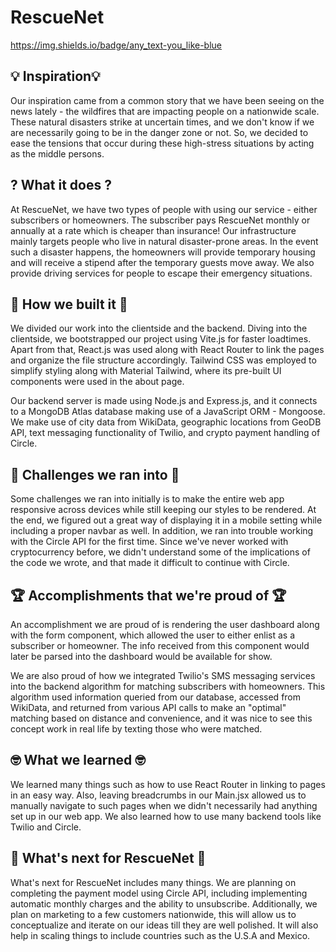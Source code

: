 # RescueNet
https://img.shields.io/badge/any_text-you_like-blue

## 💡 Inspiration💡

Our inspiration came from a common story that we have been seeing on the news lately - the wildfires that are impacting people on a nationwide scale. These natural disasters strike at uncertain times, and we don't know if we are necessarily going to be in the danger zone or not. So, we decided to ease the tensions that occur during these high-stress situations by acting as the middle persons.

## ? What it does ?

At RescueNet, we have two types of people with using our service - either subscribers or homeowners. The subscriber pays RescueNet monthly or annually at a rate which is cheaper than insurance! Our infrastructure mainly targets people who live in natural disaster-prone areas. In the event such a disaster happens, the homeowners will provide temporary housing and will receive a stipend after the temporary  guests move away. We also provide driving services for people to escape their emergency situations.

## 🔧 How we built it 🔧

We divided our work into the clientside and the backend. Diving into the clientside, we bootstrapped our project using Vite.js for faster loadtimes. Apart from that, React.js was used along with React Router to link the pages and organize the file structure accordingly. Tailwind CSS was employed to simplify styling along with Material Tailwind, where its pre-built UI components were used in the about page.

Our backend server is made using Node.js and Express.js, and it connects to a MongoDB Atlas database making use of a JavaScript ORM - Mongoose. We make use of city data from WikiData, geographic locations from GeoDB API, text messaging functionality of Twilio, and crypto payment handling of Circle.  

## 🤔 Challenges we ran into 🤔

Some challenges we ran into initially is to make the entire web app responsive across devices while still keeping our styles to be rendered. At the end, we figured out a great way of displaying it in a mobile setting while including a proper navbar as well. In addition, we ran into trouble working with the Circle API for the first time. Since we've never worked with cryptocurrency before, we didn't understand some of the implications of the code we wrote, and that made it difficult to continue with Circle.

## 🏆 Accomplishments that we're proud of 🏆

An accomplishment we are proud of is rendering the user dashboard along with the form component, which allowed the user to either enlist as a subscriber or homeowner. The info received from this component would later be parsed into the dashboard would be available for show.

We are also proud of how we integrated Twilio's SMS messaging services into the backend algorithm for matching subscribers with homeowners. This algorithm used information queried from our database, accessed from WikiData, and returned from various API calls to make an "optimal" matching based on distance and convenience, and it was nice to see this concept work in real life by texting those who were matched.


## 🤓 What we learned 🤓

We learned many things such as how to use React Router in linking to pages in an easy way. Also, leaving breadcrumbs in our Main.jsx allowed us to manually navigate to such pages when we didn't necessarily had anything set up in our web app. We also learned how to use many backend tools like Twilio and Circle. 

## 👀 What's next for RescueNet 👀

What's next for RescueNet includes many things. We are planning on completing the payment model using Circle API, including implementing automatic monthly charges and the ability to unsubscribe. Additionally, we plan on marketing to a few customers nationwide, this will allow us to conceptualize and iterate on our ideas till they are well polished. It will also help in scaling things to include countries such as the U.S.A and Mexico.
